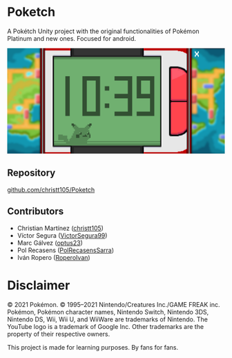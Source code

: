 # Poketch
A Pokétch Unity project with the original functionalities of Pokémon Platinum and new ones. Focused for android.

![Poketch Preview](docs/ClockPreview.png)

## Repository

[github.com/christt105/Poketch](https://github.com/christt105/Poketch)

## Contributors

* Christian Martínez ([christt105](https://github.com/christt105))
* Víctor Segura ([VictorSegura99](https://github.com/VictorSegura99))
* Marc Gálvez ([optus23](https://optus23.github.io/))
* Pol Recasens ([PolRecasensSarra](https://polrecasenssarra.github.io/Web/))
* Iván Ropero ([RoperoIvan](https://github.com/RoperoIvan))

# Disclaimer

© 2021 Pokémon. © 1995–2021 Nintendo/Creatures Inc./GAME FREAK inc. Pokémon, Pokémon character names, Nintendo Switch, Nintendo 3DS, Nintendo DS, Wii, Wii U, and WiiWare are trademarks of Nintendo. The YouTube logo is a trademark of Google Inc. Other trademarks are the property of their respective owners.

This project is made for learning purposes. By fans for fans.

